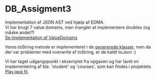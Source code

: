 # DB_Assigment3

Implementation af JSON AST ved hjælp af EDMA.  
Vi har brugt 7 value domains, men mangler at implementere doubles (og måske andet?)  
[Se implementation af ValueDomains](https://github.com/Magmose/DB_Assigment3/blob/main/edmasrc/Assignment3.edma)  
  
Vores toString metode er implementeret i de [genererede klasser](https://github.com/Magmose/DB_Assigment3/tree/main/src/dk/mak/learnedma/generated/valuedomains), men da der var problemer med overwrite af toString, er de kaldt toJson :)  
   
Vi har taget udgangspunkt i eksemplet fra opgaven og har lavet en implementering af bla. 'student' og 'courses',  som kan findes i projektets [Play.java fil](https://github.com/Magmose/DB_Assigment3/blob/main/src/Play.java).  
  
